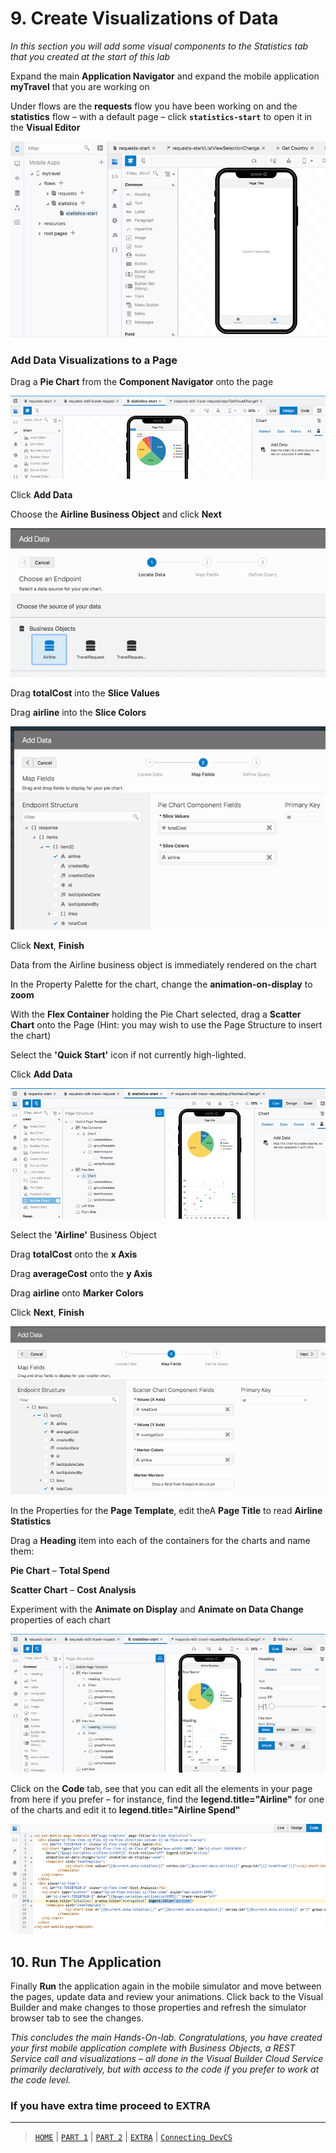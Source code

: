 # 9. Create Visualizations of Data

*In this section you will add some visual components to the Statistics tab that you created at the start of this lab*

Expand the main **Application Navigator** and expand the mobile application **myTravel** that you are working on

Under flows are the **requests** flow you have been working on and the **statistics** flow – with a default page – click **`statistics-start`** to open it in the **Visual Editor**

![alt text](../resources/images/mob/70.png "Logo Title Text 1") 

### Add Data Visualizations to a Page

Drag a **Pie Chart** from the **Component Navigator** onto the page

![alt text](../resources/images/mob/71.png "Logo Title Text 1") 

Click **Add Data**

Choose the **Airline Business Object** and click **Next**

![alt text](../resources/images/mob/72.png "Logo Title Text 1") 

Drag **totalCost** into the **Slice Values**

Drag **airline** into the **Slice Colors**

![alt text](../resources/images/mob/73.png "Logo Title Text 1") 

Click **Next**, **Finish**

Data from the Airline business object is immediately rendered on the chart

In the Property Palette for the chart, change the **animation-on-display** to **zoom**

With the **Flex Container** holding the Pie Chart selected, drag a **Scatter Chart** onto the Page (Hint: you may wish to use the Page Structure to insert the chart)

Select the **'Quick Start'** icon if not currently high-lighted.

Click **Add Data**

![alt text](../resources/images/mob/74.png "Logo Title Text 1") 

Select the **'Airline'** Business Object

Drag **totalCost** onto the **x Axis**

Drag **averageCost** onto the **y Axis**

Drag **airline** onto **Marker Colors**

Click **Next**, **Finish**

 
![alt text](../resources/images/mob/75.png "Logo Title Text 1")

In the Properties for the **Page Template**, edit theA **Page Title** to read **Airline Statistics**

Drag a **Heading** item into each of the containers for the charts and name them:

**Pie Chart** – **Total Spend**

**Scatter Chart** – **Cost Analysis**

Experiment with the **Animate on Display** and **Animate on Data Change** properties of each chart
 
![alt text](../resources/images/mob/76.png "Logo Title Text 1")

Click on the **Code** tab, see that you can edit all the elements in your page from here if you prefer – for instance, find the **legend.title="Airline"** for one of the charts and edit it to **legend.title="Airline Spend"**

![alt text](../resources/images/mob/77.png "Logo Title Text 1") 


## 10. Run The Application

Finally **Run** the application again in the mobile simulator and move between the pages, update data and review your animations. Click back to the Visual Builder and make changes to those properties and refresh the simulator browser tab to see the changes.

*This concludes the main Hands-On-lab. Congratulations, you have created your first mobile application complete with Business Objects, a REST Service call and visualizations – all done in the Visual Builder Cloud Service primarily declaratively, but with access to the code if you prefer to work at the code level.*

### If you have extra time proceed to EXTRA

---
> [`HOME`](../README.md) | [`PART 1`](MOB_PART_1.md) | [`PART 2`](MOB_PART_2.md) | [`EXTRA`](MOB_EXTRA_1.md) | [`Connecting DevCS`](../DevCS/README.md)
